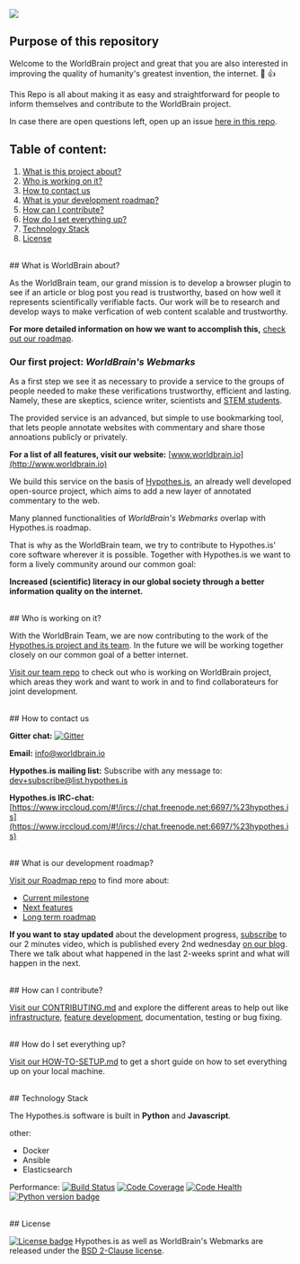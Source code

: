 
![](http://www.worldbrain.io/2016/wp-content/uploads/2016/03/Logo_Background_small.png)


## Purpose of this repository

Welcome to the WorldBrain project and great that you are also interested in improving the quality of humanity's greatest invention, the internet. :tada: :+1:


This Repo is all about making it as easy and straightforward for people to inform themselves and contribute to the WorldBrain project.

In case there are open questions left, open up an issue [here in this repo](https://github.com/WorldBrain/START-HERE/issues).

## Table of content:

 1. [What is this project about?](#what-is-this-project-about)
 2. [Who is working on it?](#who-is-working-on-it)
 3. [How to contact us](#how-to-contact-us)
 5. [What is your development roadmap?](#what-is-our-development-roadmap)
 3. [How can I contribute?](#how-can-i-contribute)
 4. [How do I set everything up?](#how-do-i-set-everything-up)
 5. [Technology Stack](#technology-stack)
 5. [License](#license)


<br>
## What is WorldBrain about?

As the WorldBrain team, our grand mission is to develop a browser plugin to see if an article or blog post you read is trustworthy, based on how well it represents scientifically verifiable facts. 
Our work will be to research and develop ways to make verfication of web content scalable and trustworthy.

**For more detailed information on how we want to accomplish this,** [check out our roadmap](https://github.com/WorldBrain/VISION-ROADMAP-FEATURES/blob/master/README.md).


### Our first project: *WorldBrain's Webmarks*

As a first step we see it as necessary to provide a service to the groups of people needed to make these verifications trustworthy, efficient and lasting.
Namely, these are skeptics, science writer, scientists and [STEM students](https://www.wikiwand.com/en/Science,_Technology,_Engineering,_and_Mathematics).

The provided service is an advanced, but simple to use bookmarking tool, that lets people annotate websites with commentary and share those annoations publicly or privately.

**For a list of all features, visit our website:** [www.worldbrain.io](http://www.worldbrain.io)

We build this service on the basis of [Hypothes.is](http://www.hypothes.is), an already well developed open-source project, which aims to add a new layer of annotated commentary to the web. 

Many planned functionalities of *WorldBrain's Webmarks* overlap with Hypothes.is roadmap. 

That is why as the WorldBrain team, we try to contribute to Hypothes.is' core software wherever it is possible.
Together with Hypothes.is we want to form a lively community around our common goal: 

**Increased (scientific) literacy in our global society through a better information quality on the internet.**



<br>
## Who is working on it?

With the WorldBrain Team, we are now contributing to the work of the [Hypothes.is project and its team](https://hypothes.is/team/). 
In the future we will be working together closely on our common goal of a better internet.

[Visit our team repo](https://github.com/WorldBrain/TEAM) to check out who is working on WorldBrain project, which areas they work and want to work in and to find collaborateurs for joint development.


<br>
## How to contact us

**Gitter chat:** [![Gitter](https://badges.gitter.im/WorldBrain/Webmarks.svg)](https://gitter.im/WorldBrain/Webmarks?utm_source=badge&utm_medium=badge&utm_campaign=pr-badge)

**Email:** info@worldbrain.io

**Hypothes.is mailing list:** Subscribe with any message to: [dev+subscribe@list.hypothes.is](mailto:dev+subscribe@list.hypothes.is)

**Hypothes.is IRC-chat:** [https://www.irccloud.com/#!/ircs://chat.freenode.net:6697/%23hypothes.is](https://www.irccloud.com/#!/ircs://chat.freenode.net:6697/%23hypothes.is)


<br>
## What is our development roadmap?

[Visit our Roadmap repo](https://github.com/WorldBrain/VISION-ROADMAP-FEATURES) to find more about: 
- [Current milestone](https://github.com/WorldBrain/VISION-ROADMAP-FEATURES/blob/master/README.md#current-milestones)
- [Next features](https://github.com/WorldBrain/VISION-ROADMAP-FEATURES/blob/master/README.md#upcoming-features)
- [Long term roadmap](https://github.com/WorldBrain/VISION-ROADMAP-FEATURES/blob/master/README.md#long-term-roadmap)

**If you want to stay updated** about the development progress, [subscribe](www.worldbrain.io/2016/blog/) to our 2 minutes video, which is published every 2nd wednesday [on our blog](www.worldbrain.io/2016/blog/).
There we talk about what happened in the last 2-weeks sprint and what will happen in the next.

<br>
## How can I contribute?

[Visit our CONTRIBUTING.md](https://github.com/WorldBrain/START-HERE/blob/master/CONTRIBUTING.md) and explore the different areas to help out like [infrastructure](https://github.com/WorldBrain/START-HERE/blob/master/CONTRIBUTING.md#1-infrastructure-visit-repo), [feature development](https://github.com/WorldBrain/START-HERE/blob/master/CONTRIBUTING.md#2-feature-development-visit-repo), documentation, testing or bug fixing.


<br>
## How do I set everything up?

[Visit our HOW-TO-SETUP.md](https://github.com/WorldBrain/aa-START-HERE/blob/master/HOW-TO-SETUP.md) to get a short guide on how to set everything up on your local machine.


<br>
## Technology Stack

The Hypothes.is software is built in **Python** and **Javascript**.

other:
- Docker 
- Ansible
- Elasticsearch

Performance:
[![Build Status](https://travis-ci.org/hypothesis/h.svg?branch=master)](https://travis-ci.org/hypothesis/h)
[![Code Coverage](https://codecov.io/github/hypothesis/h/coverage.svg?branch=master)](https://codecov.io/github/hypothesis/h?branch=master)
[![Code Health](https://landscape.io/github/hypothesis/h/master/landscape.svg?style=flat)](https://travis-ci.org/hypothesis/h)
[![Python version badge](https://img.shields.io/badge/python-2.7-blue.svg)](https://travis-ci.org/hypothesis/h)


<br>
## License

[![License badge](https://img.shields.io/badge/license-BSD-blue.svg)](https://github.com/hypothesis/h/blob/master/LICENSE)
Hypothes.is as well as WorldBrain's Webmarks are released under the [BSD 2-Clause license](https://github.com/WorldBrain/START-HERE/blob/master/LICENSE).


